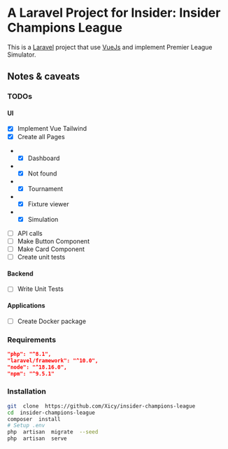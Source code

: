 
#  A Laravel Project for Insider: Insider Champions League

This is a [Laravel](https://laravel.com) project that use [VueJs](https://vuejs.org/) and implement Premier League Simulator.

##  Notes & caveats
  
### TODOs
#### UI
- [x] Implement Vue Tailwind
- [x] Create all Pages
- - [x] Dashboard
- - [x] Not found
- - [x] Tournament
- - [x] Fixture viewer
- - [x] Simulation
- [ ] API calls
- [ ] Make Button Component
- [ ] Make Card Component
- [ ] Create unit tests

#### Backend
- [ ] Write Unit Tests

#### Applications 
- [ ] Create Docker package

###  Requirements

```json
"php": "^8.1",
"laravel/framework": "^10.0",
"node": "^18.16.0",
"npm": "^9.5.1"
```  

###  Installation

```bash
git  clone  https://github.com/Xicy/insider-champions-league
cd  insider-champions-league
composer  install
# Setup .env
php  artisan  migrate  --seed
php  artisan  serve
```
